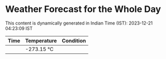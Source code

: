 # Weather Forecast for the Whole Day

This content is dynamically generated in Indian Time (IST): 2023-12-21 04:23:09 IST

| Time | Temperature | Condition |
| --- | --- | --- |
|  | -273.15 °C |   |

